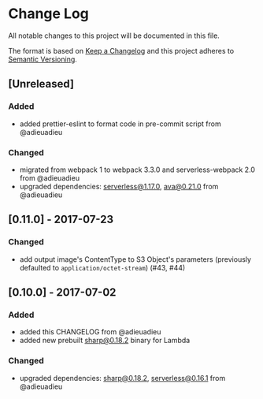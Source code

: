 # Change Log
All notable changes to this project will be documented in this file.

The format is based on [Keep a Changelog](http://keepachangelog.com/en/1.0.0/)
and this project adheres to [Semantic Versioning](http://semver.org/spec/v2.0.0.html).


## [Unreleased]
### Added
- added prettier-eslint to format code in pre-commit script from @adieuadieu

### Changed
- migrated from webpack 1 to webpack 3.3.0 and serverless-webpack 2.0 from @adieuadieu
- upgraded dependencies:  serverless@1.17.0, ava@0.21.0 from @adieuadieu


## [0.11.0] - 2017-07-23
### Changed
- add output image's ContentType to S3 Object's parameters (previously defaulted to `application/octet-stream`) (#43, #44)


## [0.10.0] - 2017-07-02
### Added
- added this CHANGELOG from @adieuadieu
- added new prebuilt sharp@0.18.2 binary for Lambda

### Changed
- upgraded dependencies: sharp@0.18.2, serverless@0.16.1 from @adieuadieu
